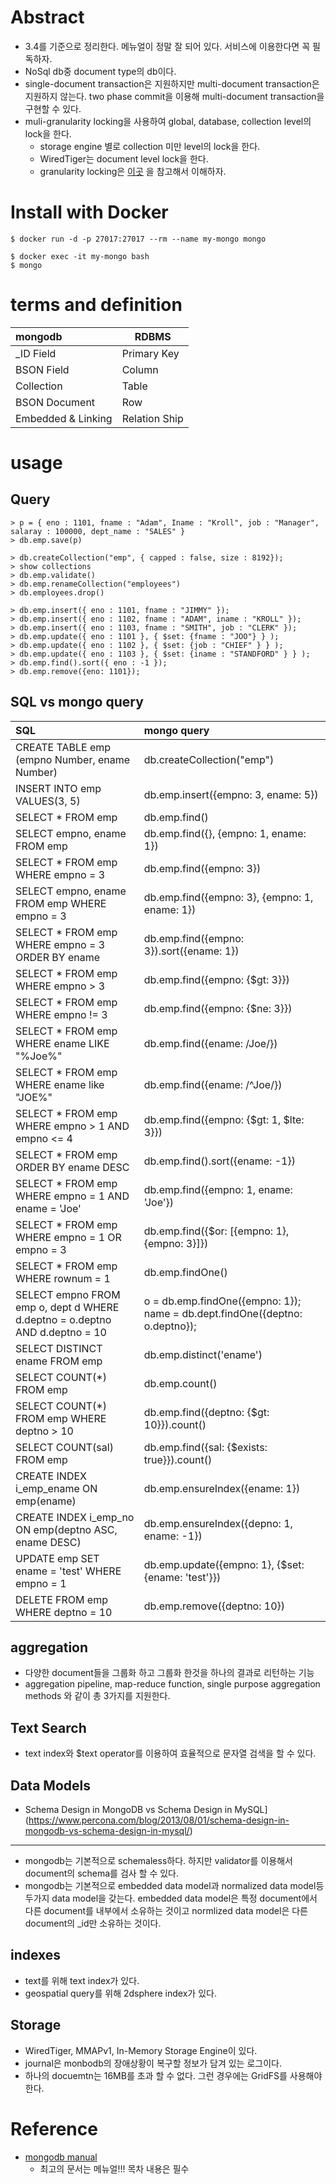 # Abstract

- 3.4를 기준으로 정리한다. 메뉴얼이 정말 잘 되어 있다. 서비스에 이용한다면 꼭 필독하자.
- NoSql db중 document type의 db이다.
- single-document transaction은 지원하지만 multi-document
  transaction은 지원하지 않는다. two phase commit을 이용해
  multi-document transaction을 구현할 수 있다.
- muli-granularity locking을 사용하여 global, database, collection level의 lock을 한다.
  - storage engine 별로 collection 미만 level의 lock을 한다.
  - WiredTiger는 document level lock을 한다.
  - granularity locking은 [이곳](http://www.mysqlkorea.com/sub.html?mcode=manual&scode=01&m_no=21879&cat1=14&cat2=422&cat3=444&lang=k) 을 참고해서 이해하자.

# Install with Docker

```console
$ docker run -d -p 27017:27017 --rm --name my-mongo mongo

$ docker exec -it my-mongo bash
$ mongo
```

# terms and definition

| mongodb            | RDBMS         |
| :----------------- | ------------- |
| _ID Field          | Primary Key   |
| BSON Field         | Column        |
| Collection         | Table         |
| BSON Document      | Row           |
| Embedded & Linking | Relation Ship |


# usage

## Query

```
> p = { eno : 1101, fname : "Adam", Iname : "Kroll", job : "Manager", salaray : 100000, dept_name : "SALES" }
> db.emp.save(p)

> db.createCollection("emp", { capped : false, size : 8192});
> show collections
> db.emp.validate()
> db.emp.renameCollection("employees")
> db.employees.drop()

> db.emp.insert({ eno : 1101, fname : "JIMMY" });
> db.emp.insert({ eno : 1102, fname : "ADAM", iname : "KROLL" });
> db.emp.insert({ eno : 1103, fname : "SMITH", job : "CLERK" });
> db.emp.update({ eno : 1101 }, { $set: {fname : "JOO"} } );
> db.emp.update({ eno : 1102 }, { $set: {job : "CHIEF" } } );
> db.emp.update({ eno : 1103 }, { $set: {iname : "STANDFORD" } } );
> db.emp.find().sort({ eno : -1 });
> db.emp.remove({eno: 1101});
```

## SQL vs mongo query

| SQL                                                                         | mongo query                                                                 |
| :-------------------------------------------------------------------------- | :-------------------------------------------------------------------------- |
| CREATE TABLE emp (empno Number, ename Number)                               | db.createCollection("emp")                                                  |
| INSERT INTO emp VALUES(3, 5)                                                | db.emp.insert({empno: 3, ename: 5})                                         |
| SELECT * FROM emp                                                           | db.emp.find()                                                               |
| SELECT empno, ename FROM emp                                                | db.emp.find({}, {empno: 1, ename: 1})                                       |
| SELECT * FROM emp WHERE empno = 3                                           | db.emp.find({empno: 3})                                                     |
| SELECT empno, ename FROM emp WHERE empno = 3                                | db.emp.find({empno: 3}, {empno: 1, ename: 1})                               |
| SELECT * FROM emp WHERE empno = 3 ORDER BY ename                            | db.emp.find({empno: 3}).sort({ename: 1})                                    |
| SELECT * FROM emp WHERE empno > 3                                           | db.emp.find({empno: {$gt: 3}})                                              |
| SELECT * FROM emp WHERE empno != 3                                          | db.emp.find({empno: {$ne: 3}})                                              |
| SELECT * FROM emp WHERE ename LIKE "%Joe%"                                  | db.emp.find({ename: /Joe/})                                                 |
| SELECT * FROM emp WHERE ename like "JOE%"                                   | db.emp.find({ename: /^Joe/})                                                |
| SELECT * FROM emp WHERE empno > 1 AND empno <= 4                            | db.emp.find({empno: {$gt: 1, $lte: 3}})                                     |
| SELECT * FROM emp ORDER BY ename DESC                                       | db.emp.find().sort({ename: -1})                                             |
| SELECT * FROM emp WHERE empno = 1 AND ename = 'Joe'                         | db.emp.find({empno: 1, ename: 'Joe'})                                       |
| SELECT * FROM emp WHERE empno = 1 OR empno = 3                              | db.emp.find({$or: [{empno: 1}, {empno: 3}]})                                |
| SELECT * FROM emp WHERE rownum = 1                                          | db.emp.findOne()                                                            |
| SELECT empno FROM emp o, dept d WHERE d.deptno = o.deptno AND d.deptno = 10 | o = db.emp.findOne({empno: 1}); name = db.dept.findOne({deptno: o.deptno}); |
| SELECT DISTINCT ename FROM emp                                              | db.emp.distinct('ename')                                                    |
| SELECT COUNT(*) FROM emp                                                    | db.emp.count()                                                              |
| SELECT COUNT(*) FROM emp WHERE deptno > 10                                  | db.emp.find({deptno: {$gt: 10}}).count()                                    |
| SELECT COUNT(sal) FROM emp                                                  | db.emp.find({sal: {$exists: true}}).count()                                 |
| CREATE INDEX i_emp_ename ON emp(ename)                                      | db.emp.ensureIndex({ename: 1})                                              |
| CREATE INDEX i_emp_no ON emp(deptno ASC, ename DESC)                        | db.emp.ensureIndex({depno: 1, ename: -1})                                   |
| UPDATE emp SET ename = 'test' WHERE empno = 1                               | db.emp.update({empno: 1}, {$set: {ename: 'test'}})                          |
| DELETE FROM emp WHERE deptno = 10                                           | db.emp.remove({deptno: 10})                                                 |

## aggregation

- 다양한 document들을 그룹화 하고 그룹화 한것을 하나의 결과로 리턴하는 기능
- aggregation pipeline, map-reduce function, single purpose
  aggregation methods 와 같이 총 3가지를 지원한다.

## Text Search

- text index와 $text operator를 이용하여 효율적으로 문자열 검색을 할 수 있다.

## Data Models

* Schema Design in MongoDB vs Schema Design in MySQL](https://www.percona.com/blog/2013/08/01/schema-design-in-mongodb-vs-schema-design-in-mysql/)

----

- mongodb는 기본적으로 schemaless하다. 하지만 validator를 이용해서
  document의 schema를 검사 할 수 있다.
- mongodb는 기본적으로 embedded data model과 normalized data model등
  두가지 data model을 갖는다. embedded data model은 특정 document에서
  다른 document를 내부에서 소유하는 것이고 normlized data model은 다른
  document의 _id만 소유하는 것이다.

## indexes

- text를 위해 text index가 있다.
- geospatial query를 위해 2dsphere index가 있다.


## Storage

- WiredTiger, MMAPv1, In-Memory Storage Engine이 있다.
- journal은 monbodb의 장애상황이 복구할 정보가 담겨 있는 로그이다.
- 하나의 docuemtn는 16MB를 초과 할 수 없다. 그런 경우에는 GridFS를
  사용해야 한다.

# Reference

- [mongodb manual](https://docs.mongodb.com/manual/)
  - 최고의 문서는 메뉴얼!!! 목차 내용은 필수

